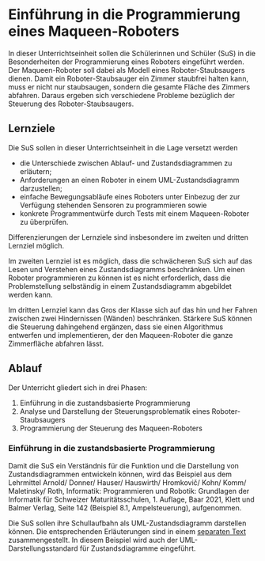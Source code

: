 # Einführung in die Programmierung eines Maqueen-Roboters

In dieser Unterrichtseinheit sollen die Schülerinnen und Schüler (SuS)
in die Besonderheiten der Programmierung eines Roboters eingeführt
werden. Der Maqueen-Roboter soll dabei als Modell eines
Roboter-Staubsaugers dienen. Damit ein Roboter-Staubsauger ein Zimmer
staubfrei halten kann, muss er nicht nur staubsaugen, sondern die
gesamte Fläche des Zimmers abfahren. Daraus ergeben sich verschiedene
Probleme bezüglich der Steuerung des Roboter-Staubsaugers.

## Lernziele

Die SuS sollen in dieser Unterrichtseinheit in die Lage versetzt werden 

- die Unterschiede zwischen Ablauf- und Zustandsdiagrammen zu erläutern;
- Anforderungen an einen Roboter in einem UML-Zustandsdiagramm darzustellen;
- einfache Bewegungsabläufe eines Roboters unter Einbezug der zur
  Verfügung stehenden Sensoren zu programmieren sowie
- konkrete Programmentwürfe durch Tests mit einem Maqueen-Roboter zu überprüfen.

Differenzierungen der Lernziele sind insbesondere im zweiten und dritten
Lernziel möglich.

Im zweiten Lernziel ist es möglich, dass die schwächeren SuS sich auf
das Lesen und Verstehen eines Zustandsdiagramms beschränken. Um einen
Roboter programmieren zu können ist es nicht erforderlich, dass die
Problemstellung selbständig in einem Zustandsdiagramm abgebildet werden
kann.

Im dritten Lernziel kann das Gros der Klasse sich auf das hin und her
Fahren zwischen zwei Hindernissen (Wänden) beschränken. Stärkere SuS
können die Steuerung dahingehend ergänzen, dass sie einen Algorithmus
entwerfen und implementieren, der den Maqueen-Roboter die ganze
Zimmerfläche abfahren lässt.  

## Ablauf

Der Unterricht gliedert sich in drei Phasen:

1. Einführung in die zustandsbasierte Programmierung
2. Analyse und Darstellung der Steuerungsproblematik eines
   Roboter-Staubsaugers  
3. Programmierung der Steuerung des Maqueen-Roboters  

### Einführung in die zustandsbasierte Programmierung

Damit die SuS ein Verständnis für die Funktion und die Darstellung von
Zustandsdiagrammen entwickeln können, wird das Beispiel aus dem
Lehrmittel Arnold/ Donner/ Hauser/ Hauswirth/ Hromkovič/ Kohn/ Komm/
Maletinsky/ Roth, Informatik: Programmieren und Robotik: Grundlagen
der Informatik für Schweizer Maturitätsschulen, 1. Auflage, Baar 2021, Klett
und Balmer Verlag, Seite 142 (Beispiel 8.1, Ampelsteuerung),
aufgenommen.

Die SuS sollen ihre Schullaufbahn als UML-Zustandsdiagramm darstellen
können. Die entsprechenden Erläuterungen sind in einem
[separaten Text](kbw_laufbahn.md) 
zusammengestellt. In diesem Beispiel wird auch der
UML-Darstellungsstandard für Zustandsdiagramme eingeführt.
